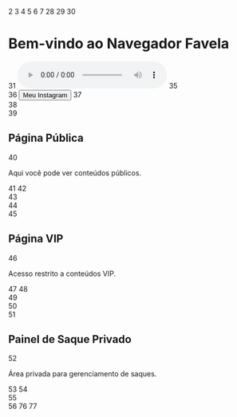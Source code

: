 <!DOCTYPE html>
2<html lang="pt-BR">
3<head>
4    <meta charset="UTF-8">
5    <meta name="viewport" content="width=device-width, initial-scale=1.0">
6    <title>Navegador Favela</title>
7    <style>
8        body {
9            font-family: Arial, sans-serif;
10            background-color: #2c3e50; /* Cor de fundo urbana */
11            color: white;
12            text-align: center;
13            padding: 20px;
14        }
15        button {
16            padding: 10px 20px;
17            font-size: 16px;
18            cursor: pointer;
19            background-color: #e74c3c; /* Cor vibrante */
20            border: none;
21            color: white;
22            border-radius: 5px;
23        }
24        .hidden {
25            display: none;
26        }
27    </style>
28</head>
29<body>
30    <h1>Bem-vindo ao Navegador Favela</h1>
31    <audio controls autoplay loop>
32        <source src="caminho/para/sua/musica/baile_do_panta.mp3" type="audio/mpeg">
33        Seu navegador não suporta o elemento de áudio.
34    </audio>
35    
36    <button onclick="window.location.href='https://www.instagram.com/moraees_inwl/'">Meu Instagram</button>
37    
38    <div id="publico">
39        <h2>Página Pública</h2>
40        <p>Aqui você pode ver conteúdos públicos.</p>
41        <!-- Área de postagem pública -->
42    </div>
43    
44    <div id="vip" class="hidden">
45        <h2>Página VIP</h2>
46        <p>Acesso restrito a conteúdos VIP.</p>
47        <!-- Área de postagem VIP -->
48    </div>
49    
50    <div id="painelSaque" class="hidden">
51        <h2>Painel de Saque Privado</h2>
52        <p>Área privada para gerenciamento de saques.</p>
53        <!-- Conteúdo do painel de saque -->
54    </div>
55    
56    <script>
57        // Função para alternar entre público e VIP
58        function toggleVIP() {
59            const publico = document.getElementById('publico');
60            const vip = document.getElementById('vip');
61            if (vip.classList.contains('hidden')) {
62                publico.classList.add('hidden');
63                vip.classList.remove('hidden');
64            } else {
65                vip.classList.add('hidden');
66                publico.classList.remove('hidden');
67            }
68        }
69
70        // Modo desenvolvedor (exemplo simples)
71        const isDevMode = false; // Mude para true no seu celular
72        if (isDevMode) {
73            document.getElementById('painelSaque').classList.remove('hidden');
74        }
75    </script>
76</body>
77</html>
